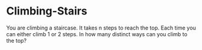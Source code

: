 # Climbing-Stairs
You are climbing a staircase. It takes n steps to reach the top.  Each time you can either climb 1 or 2 steps. In how many distinct ways can you climb to the top?
